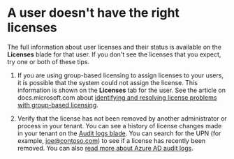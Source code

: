  <properties 
    pageTitle="A user doesn't have the right licenses"
    description="A user doesn't have the right licenses"
    service="microsoft.aad"
    resource="Microsoft_AAD_IAM"
    authors="piotrci"
    displayOrder="1771"
    supportTopicIds=""
    selfHelpType="resource"
    resourceTags="licensing_overview"
    productPesIds=""
    cloudEnvironments="public"
 />

# A user doesn't have the right licenses

The full information about user licenses and their status is available on the **Licenses** blade for that user. If you don't see the licenses that you expect, try one or both of these tips.

1. If you are using group-based licensing to assign licenses to your users, it is possible that the system could not assign the license. This information is shown on the **Licenses** tab for the user. See the article on docs.microsoft.com about [identifying and resolving license problems with group-based licensing](https://docs.microsoft.com/azure/active-directory/active-directory-licensing-group-problem-resolution-azure-portal).

2. Verify that the license has not been removed by another administrator or process in your tenant. You can see a history of license changes made in your tenant on the [Audit logs blade](https://portal.azure.com/#blade/Microsoft_AAD_IAM/LicensesMenuBlade/Audit). You can search for the UPN (for example, joe@contoso.com) to see if a license has recently been removed. You can also [read more about Azure AD audit logs](https://docs.microsoft.com/azure/active-directory/active-directory-reporting-audit-events).


